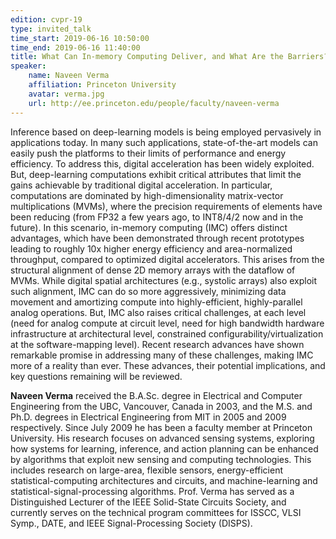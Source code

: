 ```yaml
---
edition: cvpr-19
type: invited_talk
time_start: 2019-06-16 10:50:00
time_end: 2019-06-16 11:40:00
title: What Can In-memory Computing Deliver, and What Are the Barriers?
speaker:
    name: Naveen Verma
    affiliation: Princeton University
    avatar: verma.jpg
    url: http://ee.princeton.edu/people/faculty/naveen-verma
---
```

Inference based on deep-learning models is being employed pervasively in applications today. In many such applications, state-of-the-art models can easily push the platforms to their limits of performance and energy efficiency. To address this, digital acceleration has been widely exploited. But, deep-learning computations exhibit critical attributes that limit the gains achievable by traditional digital acceleration. In particular, computations are dominated by high-dimensionality matrix-vector multiplications (MVMs), where the precision requirements of elements have been reducing (from FP32 a few years ago, to INT8/4/2 now and in the future). In this scenario, in-memory computing (IMC) offers distinct advantages, which have been demonstrated through recent prototypes leading to roughly 10x higher energy efficiency and area-normalized throughput, compared to optimized digital accelerators. This arises from the structural alignment of dense 2D memory arrays with the dataflow of MVMs. While digital spatial architectures (e.g., systolic arrays) also exploit such alignment, IMC can do so more aggressively, minimizing data movement and amortizing compute into highly-efficient, highly-parallel analog operations. But, IMC also raises critical challenges, at each level (need for analog compute at circuit level, need for high bandwidth hardware infrastructure at architectural level, constrained configurability/virtualization at the software-mapping level). Recent research advances have shown remarkable promise in addressing many of these challenges, making IMC more of a reality than ever. These advances, their potential implications, and key questions remaining will be reviewed.

**Naveen Verma** received the B.A.Sc. degree in Electrical and Computer Engineering from the UBC, Vancouver, Canada in 2003, and the M.S. and Ph.D. degrees in Electrical Engineering from MIT in 2005 and 2009 respectively. Since July 2009 he has been a faculty member at Princeton University. His research focuses on advanced sensing systems, exploring how systems for learning, inference, and action planning can be enhanced by algorithms that exploit new sensing and computing technologies. This includes research on large-area, flexible sensors, energy-efficient statistical-computing architectures and circuits, and machine-learning and statistical-signal-processing algorithms. Prof. Verma has served as a Distinguished Lecturer of the IEEE Solid-State Circuits Society, and currently serves on the technical program committees for ISSCC, VLSI Symp., DATE, and IEEE Signal-Processing Society (DISPS).
